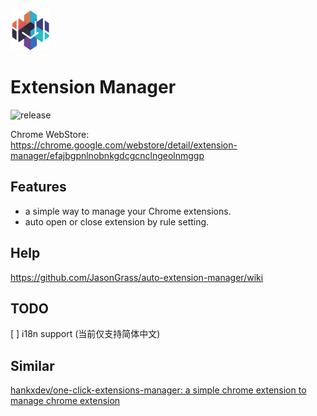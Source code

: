 <img src="src/assets/img/icon-128.png" width="64"/>

# Extension Manager

![release](https://img.shields.io/github/v/release/JasonGrass/auto-extension-manager)

Chrome WebStore:  
<https://chrome.google.com/webstore/detail/extension-manager/efajbgpnlnobnkgdcgcnclngeolnmggp>

## Features

- a simple way to manage your Chrome extensions.
- auto open or close extension by rule setting.

## Help

<https://github.com/JasonGrass/auto-extension-manager/wiki>

## TODO

[ ] i18n support (当前仅支持简体中文)

## Similar

[hankxdev/one-click-extensions-manager: a simple chrome extension to manage chrome extension](https://github.com/hankxdev/one-click-extensions-manager )
